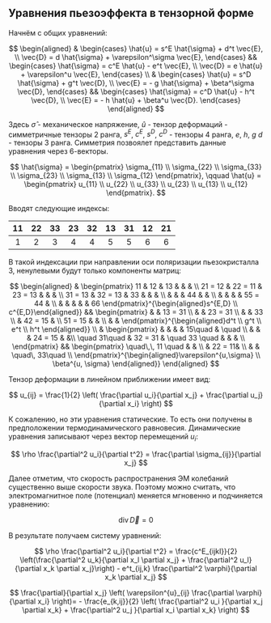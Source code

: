 ## Уравнения пьезоэффекта в тензорной форме

Начнём с общих уравнений:

$$
\begin{aligned}
& \begin{cases}
\hat{u} = s^E \hat{\sigma} + d^t \vec{E}, \\
\vec{D} = d \hat{\sigma} + \varepsilon^\sigma \vec{E},
\end{cases}
&& \begin{cases}
\hat{\sigma} = c^E \hat{u} - e^t \vec{E}, \\
\vec{D} = e \hat{u} + \varepsilon^u \vec{E},
\end{cases}
\\ &
\begin{cases}
\hat{u} = s^D \hat{\sigma} + g^t \vec{D}, \\
\vec{E} = - g \hat{\sigma} + \beta^\sigma \vec{D},
\end{cases}
&& \begin{cases}
\hat{\sigma} = c^D \hat{u} - h^t \vec{D}, \\
\vec{E} = - h \hat{u} + \beta^u \vec{D}.
\end{cases}
\end{aligned}
$$

Здесь $\hat{\sigma}$ - механическое напряжение, $\hat{u}$ - тензор деформаций - симметричные тензоры 2 ранга, $s^E$, $c^E$, $s^D$, $c^D$ - тензоры 4 ранга, $e$, $h$, $g$ $d$ - тензоры 3 ранга. Симметрия позвоялет представить данные уравнения через 6-векторы.

$$
\hat{\sigma} = \begin{pmatrix}
\sigma_{11} \\
\sigma_{22} \\
\sigma_{33} \\
\sigma_{23} \\
\sigma_{13} \\
\sigma_{12}
\end{pmatrix}, \qquad
\hat{u} = \begin{pmatrix}
u_{11} \\
u_{22} \\
u_{33} \\
u_{23} \\
u_{13} \\
u_{12}
\end{pmatrix}.
$$

Вводят следующие индексы:

|11|22|33|23|32|13|31|12|21|
|:-:|:-:|:-:|:-:|:-:|:-:|:-:|:-:|:-:|
|1|2|3|4|4|5|5|6|6|

В такой индексации при направлении оси поляризации пьезокристалла 3, ненулевыми будут только компоненты матриц:

$$
\begin{aligned} &
\begin{pmatrix}
11 & 12 & 13 & & & \\
21 = 12 & 22 = 11 & 23 = 13 & & & \\
31 = 13 & 32 = 13 & 33 & & & \\
& & & 44 & & \\
& & & & 55 = 44 & \\
& & & & & 66 
\end{pmatrix}^{\begin{aligned}s^{E,D} \\ c^{E,D}\end{aligned}}
&& \begin{pmatrix}
& & 13 = 31 \\
& & 23 = 31 \\
& & 33 \\
& 42 = 15 & \\
51 = 15 & & \\
& & 
\end{pmatrix}^{\begin{aligned}d^t \\ g^t \\ e^t \\ h^t \end{aligned}}
\\ &
\begin{pmatrix}
& & & & 15\quad & \quad \\
& & & 24 = 15 & &\\
\quad 31\quad & 32 = 31 & \quad 33 \quad  & & & \\
\end{pmatrix}
&& \begin{pmatrix}
\quad\,\, 11 \quad & & \\
& 22 = 11& \\
& & \quad\, 33\quad  \\
\end{pmatrix}^{\begin{aligned}\varepsilon^{u,\sigma} \\ \beta^{u, \sigma} \end{aligned}}
\end{aligned}
$$

Тензор деформации в линейном приближении имеет вид:

$$
u_{ij} = \frac{1}{2} \left( \frac{\partial u_i}{\partial x_j} + \frac{\partial u_j}{\partial x_i} \right)
$$

К сожалению, но эти уравнения статические. То есть они получены в предположении термодинамического равновесия. Динамические уравнения записывают через вектор перемещений $u_i$:

$$
\rho \frac{\partial^2 u_i}{\partial t^2} = 
\frac{\partial \sigma_{ij}}{\partial x_j}
$$

Далее отметим, что скорость распространения ЭМ колебаний существенно выше скорости звука. Поэтому можно считать, что электромагнитное поле (потенциал) меняется мгновенно и подчиняется уравнению:

$$
\mathrm{div\,} \vec{D} = 0
$$

В результате получаем систему уравнений:

$$
\rho \frac{\partial^2 u_i}{\partial t^2} = 
\frac{c^E_{ijkl}}{2} \left(\frac{\partial^2 u_k}{\partial x_l \partial x_j} + \frac{\partial^2 u_l}{\partial x_k \partial x_j}\right) - e^t_{ij,k} \frac{\partial^2 \varphi}{\partial x_k \partial x_j}
$$

$$
\frac{\partial}{\partial x_j} \left( \varepsilon^{u}_{ij} \frac{\partial \varphi}{\partial x_i} \right)= - \frac{e_{k,ij}}{2} \left( \frac{\partial^2 u_i }{\partial x_j \partial x_k} + \frac{\partial^2 u_j }{\partial x_i \partial x_k} \right)
$$